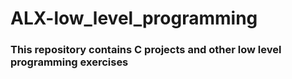 # ALX-low_level_programming
### This repository contains C projects and other low level programming exercises
